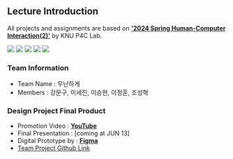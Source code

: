 ## Lecture Introduction
All projects and assignments are based on <a href="https://knu-p4c-lab.github.io/lectures/b9328116-78fe-5d43-9168-0b473b75b2e2/" target="_blank">**'2024 Spring Human-Computer Interaction(2)'**</a> by KNU P4C Lab.

<img src="https://img.shields.io/badge/Figma-F24E1E?style=for-the-badge&logo=Figma&logoColor=white"> <img src="https://img.shields.io/badge/slides-FBBC04?style=for-the-badge&logo=googleslides&logoColor=black"> <img src="https://img.shields.io/badge/sheets-34A853?style=for-the-badge&logo=googlesheets&logoColor=white"> <img src="https://img.shields.io/badge/docs-4285F4?style=for-the-badge&logo=googledocs&logoColor=white"> <img src="https://img.shields.io/badge/forms-7248B9?style=for-the-badge&logo=googleforms&logoColor=white">


### Team Information
- Team Name : 무난하게
- Members : 강문구, 이세진, 이승현, 이정훈, 조성혁

### Design Project Final Product

- Promotion Video : [**YouTube**](https://youtu.be/28czfO_ti6c)
- Final Presentation : [coming at JUN 13]
- Digital Prototype by : <a href="https://www.figma.com/design/iFPehvevnefHAqYsm2bXdm/Digital-Prototyping---%EB%AC%B4%EB%82%9C%ED%95%98%EA%B2%8C_%EC%9D%B4%EC%84%B8%EC%A7%84(professional)?node-id=1-75&t=HB3m6FvbYj0dFEem-1" target="_blank">**Figma**</a>
- <a href="https://github.com/users/liebenholz/projects/3" target="_blank">Team Project Github Link</a>

